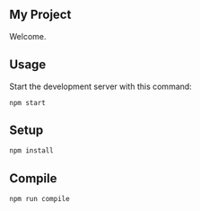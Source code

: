 My Project
---

Welcome.


Usage
---

Start the development server with this command:

```
npm start
```


Setup
---

```
npm install
```

Compile
---

```
npm run compile
```
